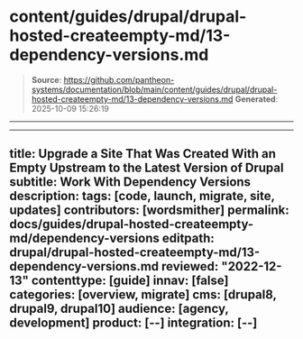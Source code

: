 # content/guides/drupal/drupal-hosted-createempty-md/13-dependency-versions.md

> **Source**: https://github.com/pantheon-systems/documentation/blob/main/content/guides/drupal/drupal-hosted-createempty-md/13-dependency-versions.md
> **Generated**: 2025-10-09 15:26:19

---

---
title: Upgrade a Site That Was Created With an Empty Upstream to the Latest Version of Drupal
subtitle: Work With Dependency Versions
description: 
tags: [code, launch, migrate, site, updates]
contributors: [wordsmither]
permalink: docs/guides/drupal-hosted-createempty-md/dependency-versions
editpath: drupal/drupal-hosted-createempty-md/13-dependency-versions.md
reviewed: "2022-12-13"
contenttype: [guide]
innav: [false]
categories: [overview, migrate]
cms: [drupal8, drupal9, drupal10]
audience: [agency, development]
product: [--]
integration: [--]
---

<Partial file="composer-updating.md" />
